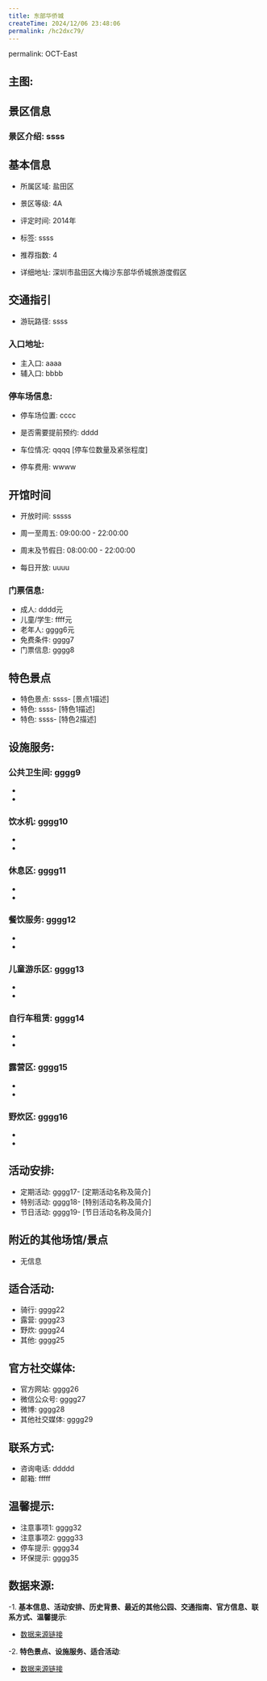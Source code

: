 ```yaml
---
title: 东部华侨城
createTime: 2024/12/06 23:48:06
permalink: /hc2dxc79/
---
```

permalink: OCT-East
## 主图:
<ImageCard
image="https://cn.bing.com/th?id=OHR.AlfanzinaLighthouse_ZH-CN9704515669_1920x1080.webp"
title= "东部华侨城"
description= ""
date="2024/12/06"
href="/"
author="sunshang-hl"
/>

## 景区信息
### 景区介绍: ssss
## 基本信息

- 所属区域: 盐田区

- 景区等级: 4A

- 评定时间: 2014年

- 标签: ssss

- 推荐指数: 4

- 详细地址: 深圳市盐田区大梅沙东部华侨城旅游度假区

## 交通指引

- 游玩路径: ssss

### 入口地址:
- 主入口: aaaa
- 辅入口: bbbb
### 停车场信息:
- 停车场位置: cccc

- 是否需要提前预约: dddd

- 车位情况: qqqq [停车位数量及紧张程度]

- 停车费用: wwww

## 开馆时间
- 开放时间: sssss

- 周一至周五: 09:00:00 - 22:00:00
- 周末及节假日: 08:00:00 - 22:00:00
- 每日开放: uuuu

### 门票信息:
- 成人: dddd元
- 儿童/学生: ffff元
- 老年人: gggg6元
- 免费条件: gggg7
- 门票信息: gggg8
## 特色景点
- 特色景点: ssss- [景点1描述]
- 特色: ssss- [特色1描述]
- 特色: ssss- [特色2描述]
## 设施服务:
### 公共卫生间: gggg9
- 
- 
### 饮水机: gggg10
- 
- 
### 休息区: gggg11
- 
- 
### 餐饮服务: gggg12
- 
- 
### 儿童游乐区: gggg13
- 
- 
### 自行车租赁: gggg14
- 
- 
### 露营区: gggg15
- 
- 
### 野炊区: gggg16

- 
- 
## 活动安排:
- 定期活动: gggg17- [定期活动名称及简介]
- 特别活动: gggg18- [特别活动名称及简介]
- 节日活动: gggg19- [节日活动名称及简介]
## 附近的其他场馆/景点
- 无信息

## 适合活动:
- 骑行: gggg22
- 露营: gggg23
- 野炊: gggg24
- 其他: gggg25

## 官方社交媒体:
- 官方网站: gggg26
- 微信公众号: gggg27
- 微博: gggg28
- 其他社交媒体: gggg29

## 联系方式:
- 咨询电话: ddddd 
- 邮箱: fffff

## 温馨提示:
- 注意事项1: gggg32
- 注意事项2: gggg33
- 停车提示: gggg34
- 环保提示: gggg35

## 数据来源:
-1. **基本信息、活动安排、历史背景、最近的其他公园、交通指南、官方信息、联系方式、温馨提示**:
- [数据来源链接](gggg36)

-2. **特色景点、设施服务、适合活动**:
- [数据来源链接](gggg36)

